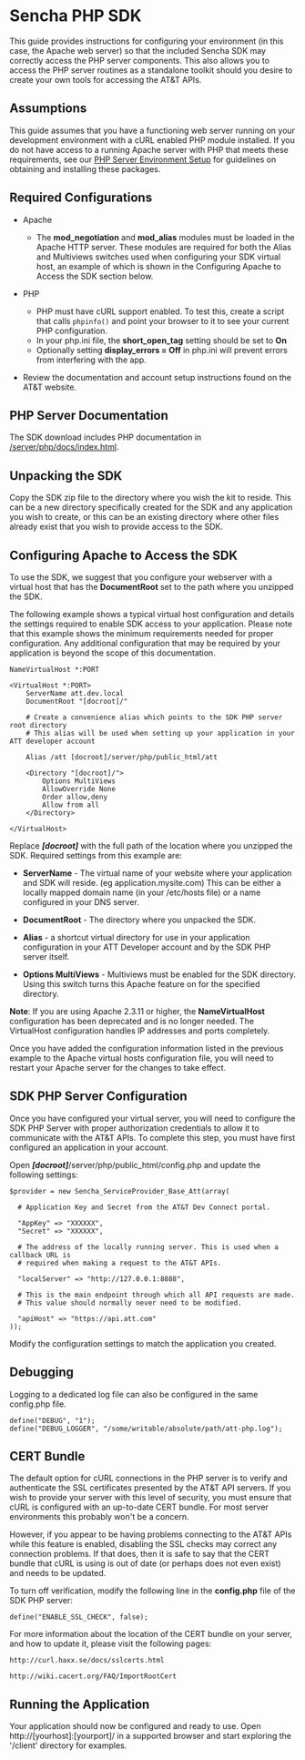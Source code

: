 Sencha PHP SDK
===

This guide provides instructions for configuring your environment (in this case, the Apache web server) so that the included Sencha SDK may correctly access the PHP server components. This also allows you to access the PHP server routines as a standalone toolkit should you desire to create your own tools for accessing the AT&T APIs.

Assumptions
---
This guide assumes that you have a functioning web server running on your development environment with a cURL enabled PHP module installed. If you do not have access to a running Apache server with PHP that meets these requirements, see our [PHP Server Environment Setup](#!/guide/server_php_env) for guidelines on obtaining and installing these packages.

Required Configurations
----

- Apache
	- The **mod_negotiation** and **mod_alias** modules must be loaded in the Apache HTTP server. These modules are required for both the Alias and Multiviews switches used when configuring your SDK virtual host, an example of which is shown in the Configuring Apache to Access the SDK section below.

- PHP
	- PHP must have cURL support enabled. To test this, create a script that calls `phpinfo()` and point your browser to it to see your current PHP configuration.
	- In your php.ini file, the **short_open_tag** setting should be set to **On**
	- Optionally setting **display_errors = Off** in php.ini will prevent errors from interfering with the app.

- Review the documentation and account setup instructions found on the AT&T website.


PHP Server Documentation
---
The SDK download includes PHP documentation in [/server/php/docs/index.html](../server/php/docs/index.html).


Unpacking the SDK
---

Copy the SDK zip file to the directory where you wish the kit to reside. This can be a new directory specifically created for the SDK and any application you wish to create, or this can be an existing directory where other files already exist that you wish to provide access to the SDK. 

Configuring Apache to Access the SDK 
---

To use the SDK, we suggest that you configure your webserver with a virtual host that has the **DocumentRoot** set to the path where you unzipped the SDK.

The following example shows a typical virtual host configuration and details the settings required to enable SDK access to your application. Please note that this example shows the minimum requirements needed for proper configuration. Any additional configuration that may be required by your application is beyond the scope of this documentation. 

	NameVirtualHost *:PORT

	<VirtualHost *:PORT>
		ServerName att.dev.local
		DocumentRoot "[docroot]/"

		# Create a convenience alias which points to the SDK PHP server root directory
		# This alias will be used when setting up your application in your ATT developer account

		Alias /att [docroot]/server/php/public_html/att

		<Directory "[docroot]/">
			Options MultiViews
			AllowOverride None
			Order allow,deny
			Allow from all
		</Directory>

	</VirtualHost>

Replace ___[docroot]___ with the full path of the location where you unzipped the SDK. Required settings from this example are:

* **ServerName** - 
The virtual name of your website where your application and SDK will reside. (eg application.mysite.com) This can be either a locally mapped domain name (in your /etc/hosts file) or a name configured in your DNS server.

- **DocumentRoot** - The directory where you unpacked the SDK.

- **Alias** - a shortcut virtual directory for use in your application configuration in your ATT Developer account and by the SDK PHP server itself.

- **Options MultiViews** - Multiviews must be enabled for the SDK directory. Using this switch turns this Apache feature on for the specified directory.

**Note**: If you are using Apache 2.3.11 or higher, the **NameVirtualHost** configuration has been deprecated and is no longer needed. The VirtualHost configuration handles IP addresses and ports completely.

Once you have added the configuration information listed in the previous example to the Apache virtual hosts configuration file, you will need to restart your Apache server for the changes to take effect.


SDK PHP Server Configuration
---

Once you have configured your virtual server, you will need to configure the SDK PHP Server with proper authorization credentials to allow it to communicate with the AT&T APIs. To complete this step, you must have first configured an application in your account.

Open ___[docroot]___/server/php/public_html/config.php and update the following settings:

	$provider = new Sencha_ServiceProvider_Base_Att(array(

	  # Application Key and Secret from the AT&T Dev Connect portal.

	  "AppKey" => "XXXXXX",
	  "Secret" => "XXXXXX",

	  # The address of the locally running server. This is used when a callback URL is
	  # required when making a request to the AT&T APIs.

	  "localServer" => "http://127.0.0.1:8888",

	  # This is the main endpoint through which all API requests are made. 
	  # This value should normally never need to be modified.

	  "apiHost" => "https://api.att.com"
	));

Modify the configuration settings to match the application you created.

Debugging
---

Logging to a dedicated log file can also be configured in the same config.php file.

	define("DEBUG", "1");
	define("DEBUG_LOGGER", "/some/writable/absolute/path/att-php.log");

CERT Bundle
---

The default option for cURL connections in the PHP server is to verify and authenticate the SSL certificates presented by the AT&T API servers. If you wish to provide your server with this level of security, you must ensure that cURL is configured with an up-to-date CERT bundle. For most server environments this probably won't be a concern.

However, if you appear to be having problems connecting to the AT&T APIs while this feature is enabled, disabling the SSL checks may correct any connection problems. If that does, then it is safe to say that the CERT bundle that cURL is using is out of date (or perhaps does not even exist) and needs to be updated.

To turn off verification, modify the following line in the **config.php** file of the SDK PHP server:

	define("ENABLE_SSL_CHECK", false);	

For more information about the location of the CERT bundle on your server, and how to update it, please visit the following pages:

	http://curl.haxx.se/docs/sslcerts.html

	http://wiki.cacert.org/FAQ/ImportRootCert


Running the Application
---
Your application should now be configured and ready to use. Open http://[yourhost]:[yourport]/ in a supported browser and start exploring the '/client' directory for examples.